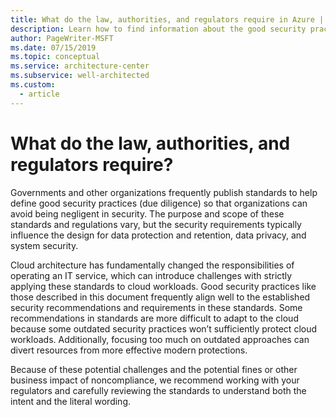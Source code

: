 ```yaml
---
title: What do the law, authorities, and regulators require in Azure | Microsoft Docs
description: Learn how to find information about the good security practices (due diligence) that the law, authorities, and regulators require for your organization.
author: PageWriter-MSFT
ms.date: 07/15/2019
ms.topic: conceptual
ms.service: architecture-center
ms.subservice: well-architected
ms.custom:
  - article
---
```


# What do the law, authorities, and regulators require?

Governments and other organizations frequently publish standards to help define
good security practices (due diligence) so that organizations can avoid being
negligent in security. The purpose and scope of these standards and regulations
vary, but the security requirements typically influence the design for data
protection and retention, data privacy, and system security.

Cloud architecture has fundamentally changed the responsibilities of operating
an IT service, which can introduce challenges with strictly applying these
standards to cloud workloads. Good security practices like those described in
this document frequently align well to the established security recommendations
and requirements in these standards. Some recommendations in standards are more
difficult to adapt to the cloud because some outdated security practices won’t
sufficiently protect cloud workloads. Additionally, focusing too much on
outdated approaches can divert resources from more effective modern protections.

Because of these potential challenges and the potential fines or other business
impact of noncompliance, we recommend working with your regulators and carefully
reviewing the standards to understand both the intent and the literal wording.